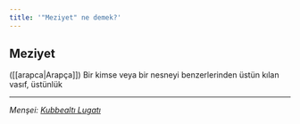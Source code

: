 ```yaml
---
title: '"Meziyet" ne demek?'
---
```


## Meziyet
([[arapca|Arapça]]) Bir kimse veya bir nesneyi benzerlerinden üstün kılan vasıf, üstünlük

---
*Menşei: [Kubbealtı Lugatı](https://www.lugatim.com/s/Meziyet)*